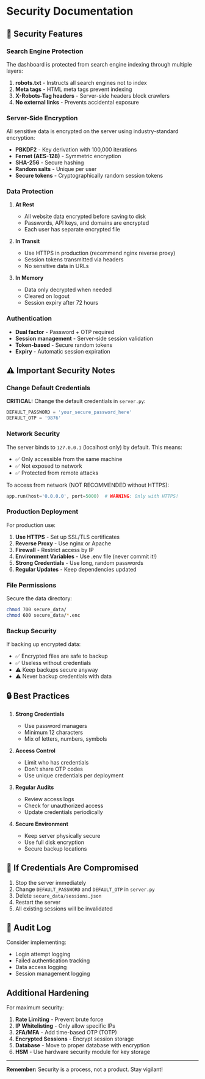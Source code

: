 # Security Documentation

## 🔐 Security Features

### Search Engine Protection

The dashboard is protected from search engine indexing through multiple layers:

1. **robots.txt** - Instructs all search engines not to index
2. **Meta tags** - HTML meta tags prevent indexing
3. **X-Robots-Tag headers** - Server-side headers block crawlers
4. **No external links** - Prevents accidental exposure

### Server-Side Encryption

All sensitive data is encrypted on the server using industry-standard encryption:

- **PBKDF2** - Key derivation with 100,000 iterations
- **Fernet (AES-128)** - Symmetric encryption
- **SHA-256** - Secure hashing
- **Random salts** - Unique per user
- **Secure tokens** - Cryptographically random session tokens

### Data Protection

1. **At Rest**
   - All website data encrypted before saving to disk
   - Passwords, API keys, and domains are encrypted
   - Each user has separate encrypted file

2. **In Transit**
   - Use HTTPS in production (recommend nginx reverse proxy)
   - Session tokens transmitted via headers
   - No sensitive data in URLs

3. **In Memory**
   - Data only decrypted when needed
   - Cleared on logout
   - Session expiry after 72 hours

### Authentication

- **Dual factor** - Password + OTP required
- **Session management** - Server-side session validation
- **Token-based** - Secure random tokens
- **Expiry** - Automatic session expiration

## ⚠️ Important Security Notes

### Change Default Credentials

**CRITICAL:** Change the default credentials in `server.py`:

```python
DEFAULT_PASSWORD = 'your_secure_password_here'
DEFAULT_OTP = '9876'
```

### Network Security

The server binds to `127.0.0.1` (localhost only) by default. This means:

- ✅ Only accessible from the same machine
- ✅ Not exposed to network
- ✅ Protected from remote attacks

To access from network (NOT RECOMMENDED without HTTPS):
```python
app.run(host='0.0.0.0', port=5000)  # WARNING: Only with HTTPS!
```

### Production Deployment

For production use:

1. **Use HTTPS** - Set up SSL/TLS certificates
2. **Reverse Proxy** - Use nginx or Apache
3. **Firewall** - Restrict access by IP
4. **Environment Variables** - Use .env file (never commit it!)
5. **Strong Credentials** - Use long, random passwords
6. **Regular Updates** - Keep dependencies updated

### File Permissions

Secure the data directory:

```bash
chmod 700 secure_data/
chmod 600 secure_data/*.enc
```

### Backup Security

If backing up encrypted data:
- ✅ Encrypted files are safe to backup
- ✅ Useless without credentials
- ⚠️ Keep backups secure anyway
- ⚠️ Never backup credentials with data

## 🔒 Best Practices

1. **Strong Credentials**
   - Use password managers
   - Minimum 12 characters
   - Mix of letters, numbers, symbols

2. **Access Control**
   - Limit who has credentials
   - Don't share OTP codes
   - Use unique credentials per deployment

3. **Regular Audits**
   - Review access logs
   - Check for unauthorized access
   - Update credentials periodically

4. **Secure Environment**
   - Keep server physically secure
   - Use full disk encryption
   - Secure backup locations

## 🚨 If Credentials Are Compromised

1. Stop the server immediately
2. Change `DEFAULT_PASSWORD` and `DEFAULT_OTP` in `server.py`
3. Delete `secure_data/sessions.json`
4. Restart the server
5. All existing sessions will be invalidated

## 📝 Audit Log

Consider implementing:
- Login attempt logging
- Failed authentication tracking
- Data access logging
- Session management logging

## Additional Hardening

For maximum security:

1. **Rate Limiting** - Prevent brute force
2. **IP Whitelisting** - Only allow specific IPs
3. **2FA/MFA** - Add time-based OTP (TOTP)
4. **Encrypted Sessions** - Encrypt session storage
5. **Database** - Move to proper database with encryption
6. **HSM** - Use hardware security module for key storage

---

**Remember:** Security is a process, not a product. Stay vigilant!

